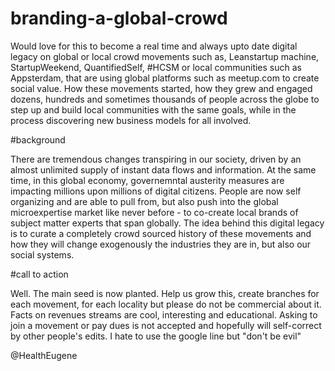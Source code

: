 branding-a-global-crowd
=======================

Would love for this to become a real time and always upto date digital legacy on global or local crowd movements such as, Leanstartup machine, StartupWeekend, QuantifiedSelf, #HCSM or local communities such as Appsterdam, that are using global platforms such as meetup.com to create social value. How these movements started, how they grew and engaged dozens, hundreds and sometimes thousands of people across the globe to step up and build local communities with the same goals, while in the process discovering new business models for all involved.

#background

There are tremendous changes transpiring in our society, driven by an almost unlimited supply of instant data flows and information. At the same time, in this global economy, governemntal austerity measures are impacting millions upon millions of digital citizens. People are now self organizing and are able to pull from, but also push into the global microexpertise market like never before - to co-create local brands of subject matter experts that span globally. The idea behind this digital legacy is to curate a completely crowd sourced history of these movements and how they will change exogenously the industries they are in, but also our social systems.

#call to action

Well. The main seed is now planted. Help us grow this, create branches for each movement, for each locality but please do not be commercial about it. Facts on revenues streams are cool, interesting and educational. Asking to join a movement or pay dues is not accepted and hopefully will self-correct by other people's edits. I hate to use the google line but "don't be evil"

@HealthEugene